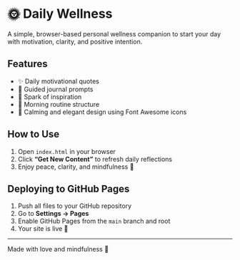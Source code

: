 # 🌞 Daily Wellness

A simple, browser-based personal wellness companion to start your day with motivation, clarity, and positive intention.

## Features

- ✨ Daily motivational quotes
- 📝 Guided journal prompts
- 🌟 Spark of inspiration
- 🌅 Morning routine structure
- 💚 Calming and elegant design using Font Awesome icons

## How to Use

1. Open `index.html` in your browser
2. Click **“Get New Content”** to refresh daily reflections
3. Enjoy peace, clarity, and mindfulness 🌿

## Deploying to GitHub Pages

1. Push all files to your GitHub repository
2. Go to **Settings → Pages**
3. Enable GitHub Pages from the `main` branch and root
4. Your site is live 🎉

---

Made with love and mindfulness 💚
